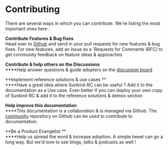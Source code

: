 # Contributing

There are several ways in which you can contribute. We're listing the most important ones here :&#x20;

**Contribute Features & Bug fixes**\
Head over to [Github](https://github.com/Sunbird-RC) and send in your pull requests for new features & bug fixes. For new features, add an Issue as a 'Requests for Comments (RFC) to get community feedback on feature ideas & approaches&#x20;

**Contribute & help others on the Discussions**\
****Help answer questions & guide adopters on the [discussion board](https://github.com/Sunbird-RC/community/discussions)

**Implement reference solutions & use cases **\
****Have a great idea where Sunbird-RC can be useful ? Add it to the documentation as a Use case. Even better if you can deploy your own copy of Sunbird-RC & add it to the reference solutions & demos section

**Help improve this documentation**\
****This documentation is a collaboration & is managed via Github. The [community](https://github.com/Sunbird-RC/community) repository on Github can be used to contribute to documentation.&#x20;

**Be a Product Evangelist **\
****Help us spread the word & increase adoption. A simple tweet can go a long way. But we'd love to see blogs, talks & podcasts as well !
